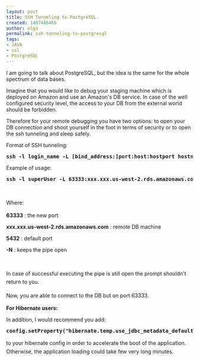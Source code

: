 ```yaml
---
layout: post
title: SSH Tunneling to PostgreSQL.
created: 1407486466
author: olga
permalink: ssh-tunneling-to-postgresql
tags:
- JAVA
- ssl
- PostgreSQL
---
```

<p>I am going to talk about PostgreSQL, but the idea is the same for the whole spectrum of data bases. &nbsp;&nbsp;</p>

<p>Imagine that you would like to debug your staging machine which is deployed on Amazon and use an Amazon&#39;s DB service. In case of the well configured security level, the access to your DB from the external world should be forbidden.&nbsp;</p>

<p>Therefore for your remote debugging you have two options: to open your DB connection and shoot yourself in the foot in terms of security or to open the ssh tunneling and sleep safely.&nbsp;</p>

<p>Format of SSH tunneling:</p>

<pre style="margin-bottom: 0in;">
<strong>ssh -l login_name -L [bind_address:]port:host:hostport hostname -N  </strong></pre>

<p style="margin-bottom: 0in">Example of usage:</p>

<pre style="margin-bottom: 0in;">
<strong>ssh -l superUser -L 63333:xxx.xxx.us-west-2.rds.amazonaws.com:5432 shell.foo.com -N</strong></pre>

<p style="margin-bottom: 0in">&nbsp;</p>

<p style="margin-bottom: 0in"><span style="line-height: 1.6em;">Where:</span></p>

<p style="margin-bottom: 0in"><strong>63333</strong> : the new port</p>

<p style="margin-bottom: 0in"><strong>xxx.xxx.us-west-2.rds.amazonaws.com</strong> : remote DB machine</p>

<p style="margin-bottom: 0in"><strong>5432</strong> : default port</p>

<p style="margin-bottom: 0in"><strong>-N</strong> : keeps the pipe open</p>

<p style="margin-bottom: 0in">&nbsp;</p>

<p style="margin-bottom: 0in"><span style="line-height: 1.6em;">In case of successful executing the pipe is still open the prompt shouldn&#39;t return to you.</span></p>

<p style="margin-bottom: 0in"><span style="line-height: 1.6em;">Now, you are able to connect to the DB but on port 63333.</span></p>

<p style="margin-bottom: 0in"><strong>For Hibernate users:</strong></p>

<p style="margin-bottom: 0in">In addition, I would recommend you add:</p>

<pre style="margin-bottom: 0in;">
<strong>config.setProperty(&quot;hibernate.temp.use_jdbc_metadata_defaults&quot;,&quot;false&quot;);</strong></pre>

<p style="margin-bottom: 0in"><span style="line-height: 1.6em;">to your hibernate config in order to accelerate the boot of the application. Otherwise, the application loading could take few very long minutes. &nbsp;</span></p>
